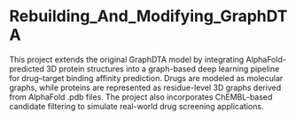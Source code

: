 # Rebuilding_And_Modifying_GraphDTA
This project extends the original GraphDTA model by integrating AlphaFold-predicted 3D protein structures into a graph-based deep learning pipeline for drug–target binding affinity prediction. Drugs are modeled as molecular graphs, while proteins are represented as residue-level 3D graphs derived from AlphaFold .pdb files. The project also incorporates ChEMBL-based candidate filtering to simulate real-world drug screening applications.

